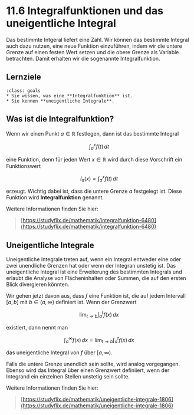 # 11.6 Integralfunktionen und das uneigentliche Integral

Das bestimmte Intgeral liefert eine Zahl. Wir können das bestimmte Integral auch
dazu nutzen, eine neue Funktion einzuführen, indem wir die untere Grenze auf
einen festen Wert setzen und die obere Grenze als Variable betrachten. Damit
erhalten wir die sogenannte Integralfunktion.

## Lernziele

```{admonition} Lernziele
:class: goals
* Sie wissen, was eine **Integralfunktion** ist.
* Sie kennen **uneigentliche Integrale**.
```

## Was ist die Integralfunktion?

Wenn wir einen Punkt $a\in\mathbb{R}$ festlegen, dann ist das bestimmte Integral

$$\int_{a}^{x} f(t)\, dt$$

eine Funktion, denn für jeden Wert $x\in\mathbb{R}$ wird durch diese Vorschrift
ein Funktionswert

$$I_{a}(x) = \int_{a}^{x} f(t)\, dt$$

erzeugt. Wichtig dabei ist, dass die untere Grenze $a$ festgelegt ist. Diese
Funktion wird **Integralfunktion** genannt.

Weitere Informationen finden Sie hier:

> [https://studyflix.de/mathematik/integralfunktion-6480](https://studyflix.de/mathematik/integralfunktion-6480)

## Uneigentliche Integrale

Uneigentliche Integrale treten auf, wenn ein Integral entweder eine oder zwei
unendliche Grenzen hat oder wenn der Integran unstetig ist. Das uneigentliche
Integral ist eine Erweiterung des bestimmten Integrals und erlaubt die Analyse
von Flächeninhalten oder Summen, die auf den ersten Blick divergieren könnten.

Wir gehen jetzt davon aus, dass $f$ eine Funktion ist, die auf jedem Intervall
$[a,b]$ mit $b\in (a,\infty)$ definiert ist. Wenn der Grenzwert

$$\lim_{t \to b}\int_{a}^{t} f(x)\, dx$$

existiert, dann nennt man

$$\int_{a}^{\infty} f(x)\, dx = \lim_{t \to b}\int_{a}^{t} f(x)\, dx$$

das uneigentliche Integral von $f$ über $[a,\infty)$.

Falls die untere Grenze unendlich sein sollte, wird analog vorgegangen. Ebenso
wird das Integral über einen Grenzwert definiiert, wenn der Integrand ein
einzelnen Stellen unstetig sein sollte.

Weitere Informationen finden Sie hier:

> [https://studyflix.de/mathematik/uneigentliche-integrale-1806](https://studyflix.de/mathematik/uneigentliche-integrale-1806)
